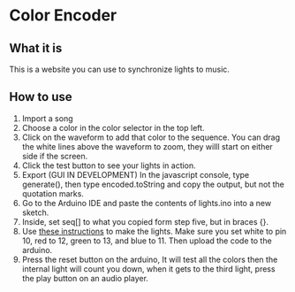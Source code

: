 # Color Encoder

## What it is

This is a website you can use to synchronize lights to music.

## How to use

1. Import a song
2. Choose a color in the color selector in the top left.
3. Click on the waveform to add that color to the sequence. You can drag the white lines above the waveform to zoom, they willl start on either side if the screen.
4. Click the test button to see your lights in action.
5. Export (GUI IN DEVELOPMENT) In the javascript console, type generate(), then type encoded.toString and copy the output, but not the quotation marks.
6. Go to the Arduino IDE and paste the contents of lights.ino into a new sketch.
7. Inside, set seq[] to what you copied form step five, but in braces {}.
8. Use [these instructions](https://www.makeuseof.com/tag/connect-led-light-strips-arduino/) to make the lights. Make sure you set white to pin 10, red to 12, green to 13, and blue to 11. Then upload the code to the arduino.
9. Press the reset button on the arduino, It will test all the colors then the internal light will count you down, when it gets to the third light, press the play button on an audio player.
